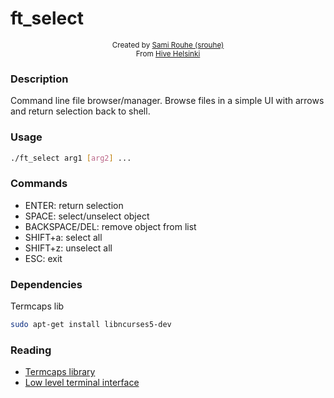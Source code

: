 # ft_select

<div align='center'>
    <sub>Created by <a href='https://github.com/rouhija'>Sami Rouhe (srouhe)</a></sub>
</div>
<div align='center'>
    <sub>From <a href='https://hive.fi'>Hive Helsinki</a></sub>
</div>

### Description
Command line file browser/manager. Browse files in a simple UI with arrows and return selection back to shell.

### Usage
```sh
./ft_select arg1 [arg2] ...
```

### Commands
- ENTER: return selection
- SPACE: select/unselect object
- BACKSPACE/DEL: remove object from list
- SHIFT+a: select all
- SHIFT+z: unselect all
- ESC: exit

### Dependencies
Termcaps lib
```sh
sudo apt-get install libncurses5-dev
```

### Reading
- [Termcaps library](https://www.gnu.org/software/termutils/manual/termcap-1.3/html_mono/termcap.html)
- [Low level terminal interface](https://www.gnu.org/software/libc/manual/html_node/Low_002dLevel-Terminal-Interface.html#Low_002dLevel-Terminal-Interface)
